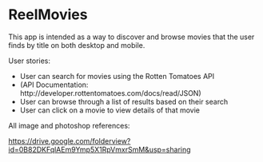 # ReelMovies


This app is intended as a way to discover and browse movies that the user finds by title on both desktop and mobile. 

User stories:
<ul>
<li>User can search for movies using the Rotten Tomatoes API</li>
<li>(API Documentation: http://developer.rottentomatoes.com/docs/read/JSON)</li>
<li>User can browse through a list of results based on their search</li>
<li>User can click on a movie to view details of that movie</li>
</ul>


All image and photoshop references:

https://drive.google.com/folderview?id=0B82DKFqlAEm9Ymp5X1RpVmxrSmM&usp=sharing
